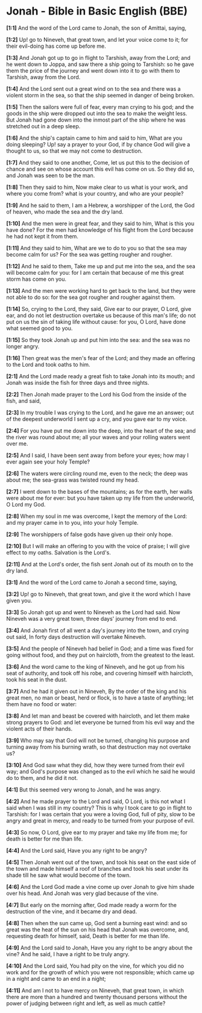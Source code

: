 # Jonah - Bible in Basic English (BBE)

**[1:1]** And the word of the Lord came to Jonah, the son of Amittai, saying,

**[1:2]** Up! go to Nineveh, that great town, and let your voice come to it; for their evil-doing has come up before me.

**[1:3]** And Jonah got up to go in flight to Tarshish, away from the Lord; and he went down to Joppa, and saw there a ship going to Tarshish: so he gave them the price of the journey and went down into it to go with them to Tarshish, away from the Lord.

**[1:4]** And the Lord sent out a great wind on to the sea and there was a violent storm in the sea, so that the ship seemed in danger of being broken.

**[1:5]** Then the sailors were full of fear, every man crying to his god; and the goods in the ship were dropped out into the sea to make the weight less. But Jonah had gone down into the inmost part of the ship where he was stretched out in a deep sleep.

**[1:6]** And the ship's captain came to him and said to him, What are you doing sleeping? Up! say a prayer to your God, if by chance God will give a thought to us, so that we may not come to destruction.

**[1:7]** And they said to one another, Come, let us put this to the decision of chance and see on whose account this evil has come on us. So they did so, and Jonah was seen to be the man.

**[1:8]** Then they said to him, Now make clear to us what is your work, and where you come from? what is your country, and who are your people?

**[1:9]** And he said to them, I am a Hebrew, a worshipper of the Lord, the God of heaven, who made the sea and the dry land.

**[1:10]** And the men were in great fear, and they said to him, What is this you have done? For the men had knowledge of his flight from the Lord because he had not kept it from them.

**[1:11]** And they said to him, What are we to do to you so that the sea may become calm for us? For the sea was getting rougher and rougher.

**[1:12]** And he said to them, Take me up and put me into the sea, and the sea will become calm for you: for I am certain that because of me this great storm has come on you.

**[1:13]** And the men were working hard to get back to the land, but they were not able to do so: for the sea got rougher and rougher against them.

**[1:14]** So, crying to the Lord, they said, Give ear to our prayer, O Lord, give ear, and do not let destruction overtake us because of this man's life; do not put on us the sin of taking life without cause: for you, O Lord, have done what seemed good to you.

**[1:15]** So they took Jonah up and put him into the sea: and the sea was no longer angry.

**[1:16]** Then great was the men's fear of the Lord; and they made an offering to the Lord and took oaths to him.

**[2:1]** And the Lord made ready a great fish to take Jonah into its mouth; and Jonah was inside the fish for three days and three nights.

**[2:2]** Then Jonah made prayer to the Lord his God from the inside of the fish, and said,

**[2:3]** In my trouble I was crying to the Lord, and he gave me an answer; out of the deepest underworld I sent up a cry, and you gave ear to my voice.

**[2:4]** For you have put me down into the deep, into the heart of the sea; and the river was round about me; all your waves and your rolling waters went over me.

**[2:5]** And I said, I have been sent away from before your eyes; how may I ever again see your holy Temple?

**[2:6]** The waters were circling round me, even to the neck; the deep was about me; the sea-grass was twisted round my head.

**[2:7]** I went down to the bases of the mountains; as for the earth, her walls were about me for ever: but you have taken up my life from the underworld, O Lord my God.

**[2:8]** When my soul in me was overcome, I kept the memory of the Lord: and my prayer came in to you, into your holy Temple.

**[2:9]** The worshippers of false gods have given up their only hope.

**[2:10]** But I will make an offering to you with the voice of praise; I will give effect to my oaths. Salvation is the Lord's.

**[2:11]** And at the Lord's order, the fish sent Jonah out of its mouth on to the dry land.

**[3:1]** And the word of the Lord came to Jonah a second time, saying,

**[3:2]** Up! go to Nineveh, that great town, and give it the word which I have given you.

**[3:3]** So Jonah got up and went to Nineveh as the Lord had said. Now Nineveh was a very great town, three days' journey from end to end.

**[3:4]** And Jonah first of all went a day's journey into the town, and crying out said, In forty days destruction will overtake Nineveh.

**[3:5]** And the people of Nineveh had belief in God; and a time was fixed for going without food, and they put on haircloth, from the greatest to the least.

**[3:6]** And the word came to the king of Nineveh, and he got up from his seat of authority, and took off his robe, and covering himself with haircloth, took his seat in the dust.

**[3:7]** And he had it given out in Nineveh, By the order of the king and his great men, no man or beast, herd or flock, is to have a taste of anything; let them have no food or water:

**[3:8]** And let man and beast be covered with haircloth, and let them make strong prayers to God: and let everyone be turned from his evil way and the violent acts of their hands.

**[3:9]** Who may say that God will not be turned, changing his purpose and turning away from his burning wrath, so that destruction may not overtake us?

**[3:10]** And God saw what they did, how they were turned from their evil way; and God's purpose was changed as to the evil which he said he would do to them, and he did it not.

**[4:1]** But this seemed very wrong to Jonah, and he was angry.

**[4:2]** And he made prayer to the Lord and said, O Lord, is this not what I said when I was still in my country? This is why I took care to go in flight to Tarshish: for I was certain that you were a loving God, full of pity, slow to be angry and great in mercy, and ready to be turned from your purpose of evil.

**[4:3]** So now, O Lord, give ear to my prayer and take my life from me; for death is better for me than life.

**[4:4]** And the Lord said, Have you any right to be angry?

**[4:5]** Then Jonah went out of the town, and took his seat on the east side of the town and made himself a roof of branches and took his seat under its shade till he saw what would become of the town.

**[4:6]** And the Lord God made a vine come up over Jonah to give him shade over his head. And Jonah was very glad because of the vine.

**[4:7]** But early on the morning after, God made ready a worm for the destruction of the vine, and it became dry and dead.

**[4:8]** Then when the sun came up, God sent a burning east wind: and so great was the heat of the sun on his head that Jonah was overcome, and, requesting death for himself, said, Death is better for me than life.

**[4:9]** And the Lord said to Jonah, Have you any right to be angry about the vine? And he said, I have a right to be truly angry.

**[4:10]** And the Lord said, You had pity on the vine, for which you did no work and for the growth of which you were not responsible; which came up in a night and came to an end in a night;

**[4:11]** And am I not to have mercy on Nineveh, that great town, in which there are more than a hundred and twenty thousand persons without the power of judging between right and left, as well as much cattle?
